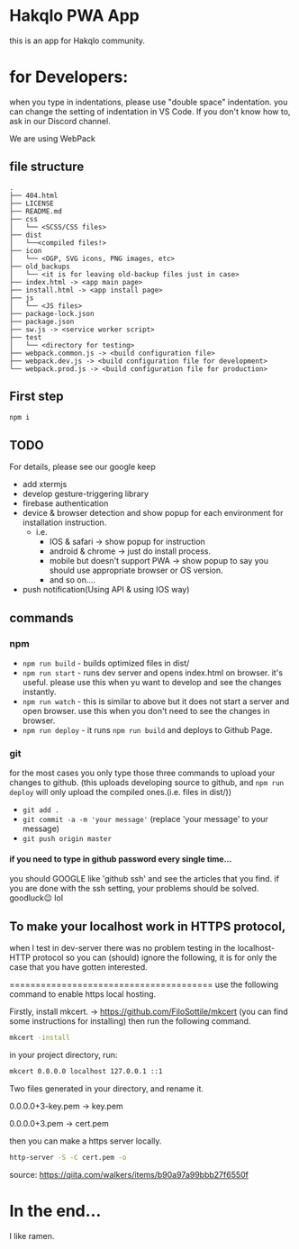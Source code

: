 # Hakqlo PWA App
this is an app for Hakqlo community. 

# for Developers:
when you type in indentations, please use "double space" indentation.
you can change the setting of indentation in VS Code.
If you don't know how to, ask in our Discord channel.

We are using WebPack

## file structure
```
.
├── 404.html
├── LICENSE
├── README.md
├── css
│   └── <SCSS/CSS files>
├── dist
│   └──<compiled files!>
├── icon
│   └── <OGP, SVG icons, PNG images, etc>
├── old_backups
│   └── <it is for leaving old-backup files just in case>
├── index.html -> <app main page>
├── install.html -> <app install page>
├── js
│   └── <JS files>
├── package-lock.json
├── package.json
├── sw.js -> <service worker script>
├── test
│   └── <directory for testing> 
├── webpack.common.js -> <build configuration file>
├── webpack.dev.js -> <build configuration file for development>
└── webpack.prod.js -> <build configuration file for production>

```
## First step

```bash
npm i
```
## TODO
For details, please see our google keep

- add xtermjs
- develop gesture-triggering library
- firebase authentication
- device & browser detection and show popup for each environment for installation instruction. 
  - i.e. 
    - IOS & safari -> show popup for instruction
    - android & chrome -> just do install process.
    - mobile but doesn't support PWA -> show popup to say you should use appropriate browser or OS version.
    - and so on....
- push notification(Using API & using IOS way)
## commands 
### npm 
- `npm run build` - builds optimized files in dist/
- `npm run start` - runs dev server and opens index.html on browser. it's useful. please use this when yu want to develop and see the changes instantly.
- `npm run watch` - this is similar to above but it does not start a server and open browser. use this when you don't need to see the changes in browser.
- `npm run deploy` - it runs `npm run build` and deploys to Github Page.
### git 
for the most cases you only type those three commands to upload your changes to github. (this uploads developing source to github, and `npm run deploy` will only upload the compiled ones.(i.e. files in dist/))
- `git add . `
- `git commit -a -m 'your message'` (replace 'your message' to your message)
- `git push origin master`

#### if you need to type in github password every single time...
you should GOOGLE like 'github ssh' and see the articles that you find. if you are done with the ssh setting, your problems should be solved. goodluck:wink:  lol


## To make your localhost work in HTTPS protocol, 
when I test in dev-server there was no problem testing in the localhost-HTTP protocol so you can (should) ignore the following, it is for only the case that you have gotten interested. 

=======================================
use the following command to enable https local hosting.

Firstly, install mkcert. -> https://github.com/FiloSottile/mkcert (you can find some instructions for installing)
then run the following command.
```bash
mkcert -install
```
in your project directory, run:
```bash
mkcert 0.0.0.0 localhost 127.0.0.1 ::1
```
Two files generated in your directory, and rename it.

0.0.0.0+3-key.pem -> key.pem

0.0.0.0+3.pem -> cert.pem

then you can make a https server locally.
```bash
http-server -S -C cert.pem -o
```
source: https://qiita.com/walkers/items/b90a97a99bbb27f6550f

# In the end...
  I like ramen.